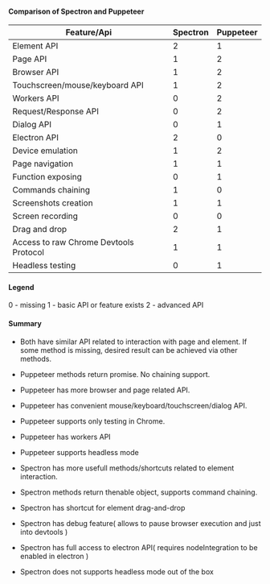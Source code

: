 #### Comparison of Spectron and Puppeteer

| Feature/Api                            | Spectron | Puppeteer |
| -------------------------------------- | -------- | --------- |
| Element API                            | 2        | 1         |
| Page API                               | 1        | 2         |
| Browser API                            | 1        | 2         |
| Touchscreen/mouse/keyboard API         | 1        | 2         |
| Workers API                            | 0        | 2         |
| Request/Response API                   | 0        | 2         |
| Dialog API                             | 0        | 1         |
| Electron API                           | 2        | 0         |
| Device emulation                       | 1        | 2         |
| Page navigation                        | 1        | 1         |
| Function exposing                      | 0        | 1         |
| Commands chaining                      | 1        | 0         |
| Screenshots creation                   | 1        | 1         |
| Screen recording                       | 0        | 0         |
| Drag and drop                          | 2        | 1         |
| Access to raw Chrome Devtools Protocol | 1        | 1         |
| Headless testing                       | 0        | 1         |

#### Legend

0 - missing
1 - basic API or feature exists
2 - advanced API

#### Summary

- Both have similar API related to interaction with page and element.
  If some method is missing, desired result can be achieved via other methods.

- Puppeteer methods return promise. No chaining support.
- Puppeteer has more browser and page related API.
- Puppeteer has convenient mouse/keyboard/touchscreen/dialog API.
- Puppeteer supports only testing in Chrome.
- Puppeteer has workers API
- Puppeteer supports headless mode

- Spectron has more usefull methods/shortcuts related to element interaction.
- Spectron methods return thenable object, supports command chaining.
- Spectron has shortcut for element drag-and-drop
- Spectron has debug feature( allows to pause browser execution and just into devtools )
- Spectron has full access to electron API( requires nodeIntegration to be enabled in electron )
- Spectron does not supports headless mode out of the box
